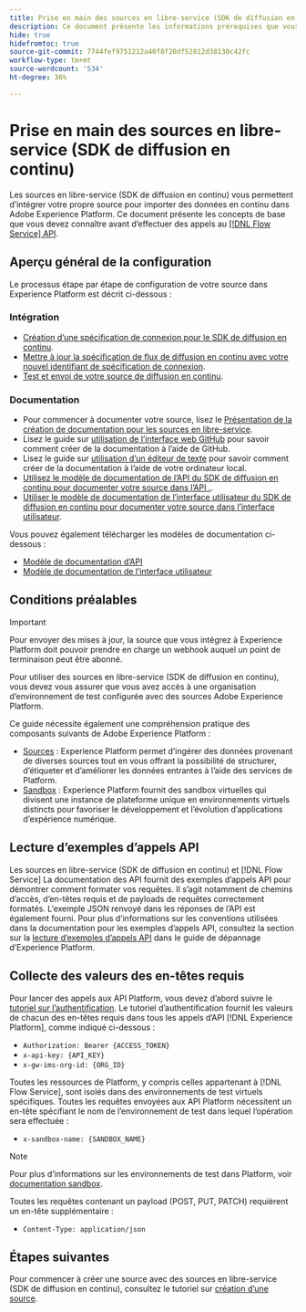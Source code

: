 ```yaml
---
title: Prise en main des sources en libre-service (SDK de diffusion en continu)
description: Ce document présente les informations prérequises que vous devez connaître avant de tenter de créer une source à l’aide de sources en libre-service (SDK de diffusion).
hide: true
hidefromtoc: true
source-git-commit: 7744fef9751212a40f8f20df52812d38130c42fc
workflow-type: tm+mt
source-wordcount: '534'
ht-degree: 36%

---
```


# Prise en main des sources en libre-service (SDK de diffusion en continu)

Les sources en libre-service (SDK de diffusion en continu) vous permettent d’intégrer votre propre source pour importer des données en continu dans Adobe Experience Platform. Ce document présente les concepts de base que vous devez connaître avant d’effectuer des appels au [[!DNL Flow Service] API](https://www.adobe.io/apis/experienceplatform/home/api-reference.html#!acpdr/swagger-specs/flow-service.yaml).

## Aperçu général de la configuration

Le processus étape par étape de configuration de votre source dans Experience Platform est décrit ci-dessous :

### Intégration

* [Création d’une spécification de connexion pour le SDK de diffusion en continu](create.md).
* [Mettre à jour la spécification de flux de diffusion en continu avec votre nouvel identifiant de spécification de connexion](update-flow-specs.md).
* [Test et envoi de votre source de diffusion en continu](submit.md).

### Documentation

* Pour commencer à documenter votre source, lisez le [Présentation de la création de documentation pour les sources en libre-service](../documentation/doc-overview.md).
* Lisez le guide sur [utilisation de l’interface web GitHub](../documentation/github.md) pour savoir comment créer de la documentation à l’aide de GitHub.
* Lisez le guide sur [utilisation d’un éditeur de texte](../documentation/text-editor.md) pour savoir comment créer de la documentation à l’aide de votre ordinateur local.
* [Utilisez le modèle de documentation de l’API du SDK de diffusion en continu pour documenter votre source dans l’API .](streaming-template-api.md).
* [Utiliser le modèle de documentation de l’interface utilisateur du SDK de diffusion en continu pour documenter votre source dans l’interface utilisateur](streaming-template-ui.md).

Vous pouvez également télécharger les modèles de documentation ci-dessous :

* [Modèle de documentation d’API](../assets/streaming/streaming-template-api.zip)
* [Modèle de documentation de l’interface utilisateur](../assets/streaming/streaming-template-ui.zip)

## Conditions préalables

>[!IMPORTANT]
>
>Pour envoyer des mises à jour, la source que vous intégrez à Experience Platform doit pouvoir prendre en charge un webhook auquel un point de terminaison peut être abonné.

Pour utiliser des sources en libre-service (SDK de diffusion en continu), vous devez vous assurer que vous avez accès à une organisation d’environnement de test configurée avec des sources Adobe Experience Platform.

Ce guide nécessite également une compréhension pratique des composants suivants de Adobe Experience Platform :

* [Sources](../../home.md) : Experience Platform permet d’ingérer des données provenant de diverses sources tout en vous offrant la possibilité de structurer, d’étiqueter et d’améliorer les données entrantes à l’aide des services de Platform.
* [Sandbox](../../../sandboxes/home.md) : Experience Platform fournit des sandbox virtuelles qui divisent une instance de plateforme unique en environnements virtuels distincts pour favoriser le développement et l’évolution d’applications d’expérience numérique.

## Lecture d’exemples d’appels API

Les sources en libre-service (SDK de diffusion en continu) et [!DNL Flow Service] La documentation des API fournit des exemples d’appels API pour démontrer comment formater vos requêtes. Il s’agit notamment de chemins d’accès, d’en-têtes requis et de payloads de requêtes correctement formatés. L’exemple JSON renvoyé dans les réponses de l’API est également fourni. Pour plus d’informations sur les conventions utilisées dans la documentation pour les exemples d’appels API, consultez la section sur la [lecture d’exemples d’appels API](../../../landing/troubleshooting.md#how-do-i-format-an-api-request) dans le guide de dépannage d’Experience Platform.

## Collecte des valeurs des en-têtes requis

Pour lancer des appels aux API Platform, vous devez d’abord suivre le [tutoriel sur l’authentification](https://experienceleague.adobe.com/docs/experience-platform/landing/platform-apis/api-authentication.html?lang=fr). Le tutoriel d’authentification fournit les valeurs de chacun des en-têtes requis dans tous les appels d’API [!DNL Experience Platform], comme indiqué ci-dessous :

* `Authorization: Bearer {ACCESS_TOKEN}`
* `x-api-key: {API_KEY}`
* `x-gw-ims-org-id: {ORG_ID}`

Toutes les ressources de Platform, y compris celles appartenant à [!DNL Flow Service], sont isolés dans des environnements de test virtuels spécifiques. Toutes les requêtes envoyées aux API Platform nécessitent un en-tête spécifiant le nom de l’environnement de test dans lequel l’opération sera effectuée :

* `x-sandbox-name: {SANDBOX_NAME}`

>[!NOTE]
>
>Pour plus d’informations sur les environnements de test dans Platform, voir [documentation sandbox](../../../sandboxes/home.md).

Toutes les requêtes contenant un payload (POST, PUT, PATCH) requièrent un en-tête supplémentaire :

* `Content-Type: application/json`

## Étapes suivantes

Pour commencer à créer une source avec des sources en libre-service (SDK de diffusion en continu), consultez le tutoriel sur [création d’une source](./create.md).
